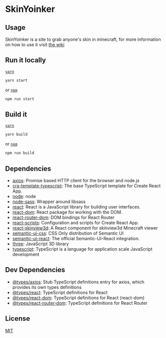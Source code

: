# SkinYoinker


## Usage

SkinYoinker is a site to grab anyone's skin in minecraft, for more information on how to use it visit [the wiki](https://github.com/DankDumpster/SkinYoinker/wiki)

## Run it locally

[`yarn`](https://yarnpkg.com/en/)
```sh
yarn start
```
or
[`npm`](https://docs.npmjs.com/getting-started/installing-npm-packages-locally)
```sh
npm run start
```

## Build it
[`yarn`](https://yarnpkg.com/en/)
```sh
yarn build
```
or
[`npm`](https://docs.npmjs.com/getting-started/installing-npm-packages-locally)
```sh
npm run	build
```

## Dependencies

- [axios](https://ghub.io/axios): Promise based HTTP client for the browser and node.js
- [cra-template-typescript](https://ghub.io/cra-template-typescript): The base TypeScript template for Create React App.
- [node](https://ghub.io/node): node
- [node-sass](https://ghub.io/node-sass): Wrapper around libsass
- [react](https://ghub.io/react): React is a JavaScript library for building user interfaces.
- [react-dom](https://ghub.io/react-dom): React package for working with the DOM.
- [react-router-dom](https://ghub.io/react-router-dom): DOM bindings for React Router
- [react-scripts](https://ghub.io/react-scripts): Configuration and scripts for Create React App.
- [react-skinview3d](https://ghub.io/react-skinview3d): A React component for skinview3d Minecraft viewer
- [semantic-ui-css](https://ghub.io/semantic-ui-css): CSS Only distribution of Semantic UI
- [semantic-ui-react](https://ghub.io/semantic-ui-react): The official Semantic-UI-React integration.
- [three](https://ghub.io/three): JavaScript 3D library
- [typescript](https://ghub.io/typescript): TypeScript is a language for application scale JavaScript development

## Dev Dependencies

- [@types/axios](https://ghub.io/@types/axios): Stub TypeScript definitions entry for axios, which provides its own types definitions
- [@types/react](https://ghub.io/@types/react): TypeScript definitions for React
- [@types/react-dom](https://ghub.io/@types/react-dom): TypeScript definitions for React (react-dom)
- [@types/react-router-dom](https://ghub.io/@types/react-router-dom): TypeScript definitions for React Router

## License

[MIT](https://github.com/DankDumpster/SkinYoinker/LICENSE)
